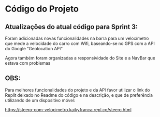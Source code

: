 # Código do Projeto

## Atualizações do atual código para Sprint 3:

Foram adicionadas novas funcionalidades na barra para um velocímetro que mede a velocidade do carro com Wifi, baseando-se no GPS com a API do Google "Geolocation API"

Agora também foram organizadas a responsividade do Site e a NavBar que estava com problemas

## OBS:

Para melhores funcionalidades do projeto e da API favor utilizar o link do Replit deixado no Readme do código e na descrição, e que de preferência utilizando de um dispositivo móvel:


https://steero-com-velocimetro.kaikyfranca.repl.co/steero.html
